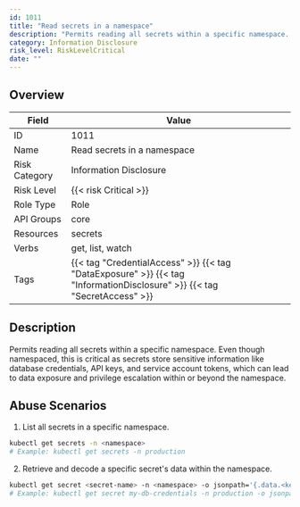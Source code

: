 ```yaml
---
id: 1011
title: "Read secrets in a namespace"
description: "Permits reading all secrets within a specific namespace. Even though namespaced, this is critical as secrets store sensitive information like database credentials, API keys, and service account tokens, which can lead to data exposure and privilege escalation within or beyond the namespace."
category: Information Disclosure
risk_level: RiskLevelCritical
date: ""
---
```


## Overview

| Field         | Value                                                                                                                    |
| ------------- | ------------------------------------------------------------------------------------------------------------------------ |
| ID            | 1011                                                                                                                     |
| Name          | Read secrets in a namespace                                                                                              |
| Risk Category | Information Disclosure                                                                                                   |
| Risk Level    | {{< risk Critical >}}                                                                                                    |
| Role Type     | Role                                                                                                                     |
| API Groups    | core                                                                                                                     |
| Resources     | secrets                                                                                                                  |
| Verbs         | get, list, watch                                                                                                         |
| Tags          | {{< tag "CredentialAccess" >}} {{< tag "DataExposure" >}} {{< tag "InformationDisclosure" >}} {{< tag "SecretAccess" >}} |

## Description

Permits reading all secrets within a specific namespace. Even though namespaced, this is critical as secrets store sensitive information like database credentials, API keys, and service account tokens, which can lead to data exposure and privilege escalation within or beyond the namespace.

## Abuse Scenarios

1. List all secrets in a specific namespace.

```bash
kubectl get secrets -n <namespace>
# Example: kubectl get secrets -n production

```

2. Retrieve and decode a specific secret's data within the namespace.

```bash
kubectl get secret <secret-name> -n <namespace> -o jsonpath='{.data.<key>}' | base64 -d
# Example: kubectl get secret my-db-credentials -n production -o jsonpath='{.data.password}' | base64 -d

```
